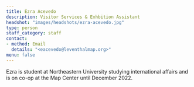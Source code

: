 ```yaml
---
title: Ezra Acevedo
description: Visitor Services & Exhbition Assistant
headshot: "images/headshots/ezra-acevedo.jpg"
type: person
staff_category: staff
contact:
- method: Email
  details: "<eacevedo@leventhalmap.org>"
menu: false
---
```

Ezra is student at Northeastern University studying international affairs and is on co-op at the Map Center until December 2022. 